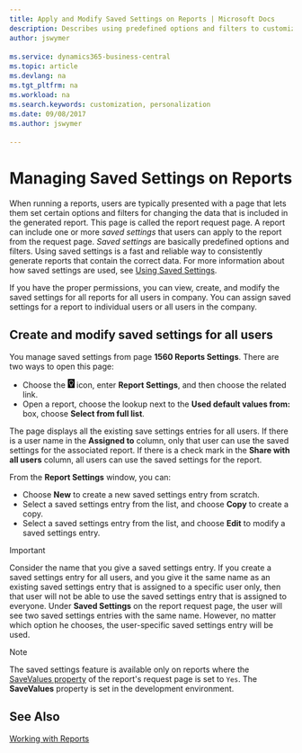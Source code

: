 ```yaml
---
title: Apply and Modify Saved Settings on Reports | Microsoft Docs
description: Describes using predefined options and filters to customize a report, and to generate the correct data.
author: jswymer

ms.service: dynamics365-business-central
ms.topic: article
ms.devlang: na
ms.tgt_pltfrm: na
ms.workload: na
ms.search.keywords: customization, personalization
ms.date: 09/08/2017
ms.author: jswymer

---
```

# Managing Saved Settings on Reports
When running a reports, users are typically presented with a page that lets them set certain options and filters for changing the data that is included in the generated report. This page is called the report request page. A report can include one or more *saved settings* that users can apply to the report from the request page. *Saved settings* are basically predefined options and filters. Using saved settings is a fast and reliable way to consistently generate reports that contain the correct data. For more information about how saved settings are used, see [Using Saved Settings](ui-work-report.md#SavedSettings).

If you have the proper permissions, you can view, create, and modify the saved settings for all reports for all users in company. You can assign saved settings for a report to individual users or all users in the company.

<!-- 
## Apply saved settings to a report
1. Open the report.

   The report request page appears.    
2. In the **Saved Settings** section of the page, set the **Name** field  to the saved settings that you want to use.

   The **Saved Settings** section only appears if the report has been run before or if there are existing saved settings entries. The saved settings entry called **Last used options and filters** is always available. These settings are the option and filter values that were used the last time you ran the report.

-->

## Create and modify saved settings for all users
You manage saved settings from page **1560 Reports Settings**. There are two ways to open this page:
-   Choose the ![Lightbulb that opens the Tell Me feature](media/ui-search/search_small.png "Tell me what you want to do") icon, enter **Report Settings**, and then choose the related link.
-   Open a report, choose the lookup next to the **Used default values from:** box, choose **Select from full list**.

The page displays all the existing save settings entries for all users. If there is a user name in the **Assigned to** column, only that user can use the saved settings for the associated report. If there is a check mark in the **Share with all users** column, all users can use the saved settings for the report.

From the **Report Settings** window, you can:
-   Choose **New** to create a new saved settings entry from scratch.
-   Select a saved settings entry from the list, and choose **Copy** to create a copy.
-   Select a saved settings entry from the list, and choose **Edit** to modify a saved settings entry.


> [!Important]
> Consider the name that you give a saved settings entry. If you create a saved settings entry for all users, and you give it the same name as an existing saved settings entry that is assigned to a specific user only, then that user will not be able to use the saved settings entry that is assigned to everyone.  Under **Saved Settings** on the report request page, the user will see two saved settings entries with the same name. However, no matter which option he chooses, the user-specific saved settings entry will be used.

> [!NOTE]
> The saved settings feature is available only on reports where the [SaveValues property](https://docs.microsoft.com/en-us/dynamics-nav/savevalues-property) of the report's request page is set to `Yes`. The **SaveValues** property is set in the development environment.  

## See Also
[Working with Reports](ui-work-report.md)  
